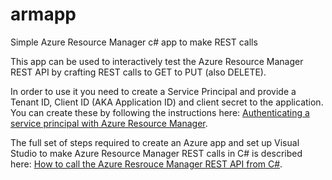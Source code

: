 # armapp
Simple Azure Resource Manager c# app to make REST calls

This app can be used to interactively test the Azure Resource Manager REST API by crafting REST calls to GET to PUT (also DELETE).

In order to use it you need to create a Service Principal and provide a Tenant ID, Client ID (AKA Application ID) and client secret to the application. You can create these by following the instructions here: <a href="https://azure.microsoft.com/en-us/documentation/articles/resource-group-authenticate-service-principal">Authenticating a service principal with Azure Resource Manager</a>.

The full set of steps required to create an Azure app and set up Visual Studio to make Azure Resource Manager REST calls in C# is described here: <a href="https://msftstack.wordpress.com/2016/01/03/how-to-call-the-azure-resource-manager-rest-api-from-c/">How to call the Azure Resrouce Manager REST API from C#</a>.


